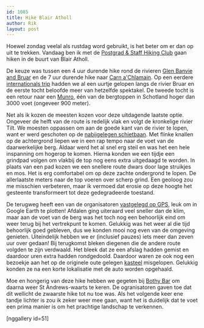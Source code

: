 ```yaml
---
id: 1085
title: Hike Blair Atholl
author: Rik
layout: post
---
```

Hoewel zondag veelal als rustdag word gebruikt, is het beter om er dan op uit te trekken. Vandaag ben ik met de <a href="https://www.facebook.com/groups/PGStaffHiking/">Postgrad & Staff Hiking Club</a> gaan hiken in de buurt van Blair Atholl.

De keuze was tussen een 4 uur durende hike rond de rivieren <a href="http://www.walkhighlands.co.uk/perthshire/glen-banvie.shtml">Glen Banvie and Bruar</a> en de 7 uur durende hike naar <a href="http://www.walkhighlands.co.uk/perthshire/carn-a-chlamain.shtml">Carn a'Chlamain</a>. Op een eerdere <a href="/?ai1ec_event=internationals-trip&instance_id=" title="Internationals trip">internationals trip</a> hadden we al een uurtje gelopen langs de rivier Bruar en de eerste tocht beloofde meer van hetzelfde spektakel. De tweede tocht is een retour naar een <a href="http://www.walkhighlands.co.uk/munros/">Munro</a>, één van de bergtoppen in Schotland hoger dan 3000 voet (ongeveer 900 meter).

Net als ik kozen de meesten kozen voor deze uitdagende laatste optie. Ongeveer de helft van de route is redelijk vlak en volgt de kronkelige rivier Tilt. We moesten oppassen om aan de goede kant van de rivier te lopen, want er werd geschoten op de <a href="http://www.westatholl.org.uk/WebPageStuff/HillWalkersnew.html">nabijgelegen schietbaan</a>. Met flinke knallen op de achtergrond liepen we in een rap tempo naar de voet van de daarwerkelijke berg. Aldaar werd het al snel erg steil en was het een hele inspanning om hogerop te komen. Hierna konden we een tijdje een grindpad volgen om vlakbij de top nog eens extra uitgedaagd te worden. In plaats van een pad kozen we een snellere route dwars door lage struikjes en mos. Het is erg comfortabel om op deze zachte ondergrond te lopen. De allerlaatste meters naar de top voeren over scherp grind. Een geoloog zou me misschien verbeteren, maar ik vermoed dat erosie op deze hoogte het gesteente transformeert tot deze gedegradeerde toestand.

De terugweg heeft een van de organisatoren <a href="?attachment_id=1097">vastgelegd op GPS</a>, leuk om in Google Earth te plotten! Afdalen ging uiteraard veel sneller dan de klim, maar aan de voet van de berg was het toch nog een behoorlijk eind om weer terug bij het vertrekpunt te komen. Gelukkig was het weer al die tijd behoorlijk goed gebleven, dus we konden mooi nog even van de omgeving genieten. Uiteindelijk hebben we er (inclusief pauzes) iets meer dan zeven uur over gedaan! Bij terugkomst bleken diegenen die de andere route volgden te zijn verdwaald. Het bleek dat ze een afslag hadden gemist en daardoor uren extra hadden rondgedoold. Daardoor waren ze ook nog een bezoekje aan het op de originele oute gelegen <a href="http://www.undiscoveredscotland.co.uk/blairatholl/blaircastle/">kasteel</a> misgelopen. Gelukkig konden ze na een korte lokalisatie met de auto worden opgehaald. 

Moe en hongerig van deze hike hebben we gegeten bij <a href="http://www.highlandperthshire.com/restaurants-cafes/pubs---take-aways/bothy-bar-blair-atholl.aspx" title="Bothy Bar">Bothy Bar</a> om daarna weer St Andrews-waarts te keren. De ogranisatoren gaven toe dat dit wellicht de zwaarste hike tot nu toe was. Als het volgende keer ene tandje lichter is zou ik zeker weer mee gaan, want het is duidelijk dat te voet een prima manier is om het prachtige landschap te verkennen.

[nggallery id=51]